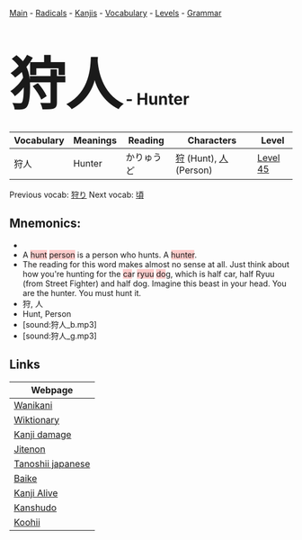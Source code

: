 <style> bigfont {font-size: 100px}</style>
[Main](../README.md) -
[Radicals](../radicals.md) -
[Kanjis](../kanjis.md) -
[Vocabulary](../vocabulary.md) -
[Levels](../levels.md) -
[Grammar](../grammar.md)
# <bigfont> 狩人</bigfont> - Hunter 

| Vocabulary | Meanings | Reading | Characters | Level |
| --- | --- | --- | --- | --- |
| 狩人 | Hunter | かりゅうど |  [狩](../kanjis/狩.md) (Hunt), [人](../kanjis/人.md) (Person) | [Level 45](../levels/wk_level45.md) |

Previous vocab: [狩り](狩り.md) Next vocab: [頃](頃.md) 

## Mnemonics:

* 
* A <span style="background-color:#ffcccb"> hunt</span> <span style="background-color:#ffcccb"> person</span> is a person who hunts. A <span style="background-color:#ffcccb"> hunter</span>.
* The reading for this word makes almost no sense at all. Just think about how you're hunting for the <span style="background-color:#ffcccb"> ca</span>r <span style="background-color:#ffcccb"> ryuu</span> <span style="background-color:#ffcccb"> do</span>g, which is half car, half Ryuu (from Street Fighter) and half dog. Imagine this beast in your head. You are the hunter. You must hunt it.
* 狩, 人
* Hunt, Person
* [sound:狩人_b.mp3]
* [sound:狩人_g.mp3]


## Links 

| Webpage |
| --- |
| [Wanikani          ](https://www.wanikani.com/kanji/狩人) |
| [Wiktionary        ](https://en.wiktionary.org/wiki/狩人) |
| [Kanji damage      ](http://www.kanjidamage.com/kanji/search?utf8=✓&q=狩人) |
| [Jitenon           ](https://jitenon.com/kanji/狩人) |
| [Tanoshii japanese ](https://www.tanoshiijapanese.com/dictionary/kanji.cfm?k=狩人) |
| [Baike             ](https://baike.baidu.com/item/狩人) |
| [Kanji Alive       ](https://app.kanjialive.com/狩人) |
| [Kanshudo          ](https://www.kanshudo.com/searchmn?q=狩人) |
| [Koohii            ](https://kanji.koohii.com/study/kanji/狩人) |
